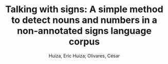 ---
paperId: 3
author: Huiza, Eric Huiza; Olivares, César
title: "Talking with signs: A simple method to detect nouns and numbers in a non-annotated signs language corpus"
pdf: 3_CameraReady_03.pdf
poster: 3_poster_03.png
type: Poster
topic: Action Recognition
category: Full Paper
link: --
conference: cvpr
year: 2021
tags: cvpr-2021
---